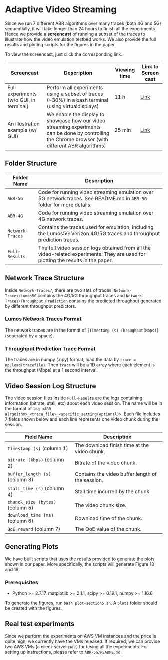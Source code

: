 # Adaptive Video Streaming

Since we run 7 different ABR algorithms over many traces (both 4G and 5G) sequentially, it will take longer than 24 hours to finish all the experiments. Hence we provide a **screencast** of running a subset of the traces to illustrate how the video emulation testbed works. We also provide the full results and ploting scripts for the figures in the paper.

<!-- TODO: Add links to the screencast files. -->

To view the screencast, just click the corresponding link.

| Screencast | Description | Viewing time | Link to Screen cast | 
| ---------- | ----------- | ------------ | ------------------- |
| Full experiments (w/o GUI, in terminal) | Perform all experiments using a subset of traces (~30%) in a bash terminal (using virtualdisplays) | 11 h | [Link](https://drive.google.com/file/d/1Dxu6IUIKMiHMFzGNYPUB9Z6wkTIYD69e/view?usp=sharing) |
|An illustration example (w/ GUI) | We enable the display to showcase how our video streaming experiments can be done by controlling the Chrome browser (with different ABR algorithms) | 25 min | [Link](https://drive.google.com/file/d/1Nfnz0UuYKUpQ7KbkB51bGm__tqpgTZut/view?usp=sharing) |

## Folder Structure

| Folder Name | Description |
| ----------- | ----------- |
| `ABR-5G` | Code for running video streaming emulation over 5G network traces. See README.md in `ABR-5G` folder for more details. |
| `ABR-4G` | Code for running video streaming emulation over 4G network traces. |
| `Network-Traces` | Contains the traces used for emulation, including the Lumos5G Verizon 4G/5G traces and throughput prediction traces. |
| `Full-Results` | The full video session logs obtained from all the video-related experiments. They are used for plotting the results in the paper. |

## Network Trace Structure

Inside `Network-Traces/`, there are two sets of traces. `Network-Traces/Lumos5G` contains the 4G/5G throughput traces and `Network-Traces/Throughput Prediction` contains the predicted throughput generated by different throughput predictors.

### Lumos Network Traces Format

The network traces are in the format of `[Timestamp (s) Throughput(Mbps)]` (seperated by a space).

### Throughput Prediction Trace Format

The traces are in numpy (.npy) format, load the data by `trace = np.load(tracefile)`. Then `trace` will be a 1D array where each element is the throughput (Mbps) at a 1 second interval.

## Video Session Log Structure

The video session files inside `Full-Results` are the logs containing information (bitrate, stall, etc) about each video session. The name will be in the format of `log_<ABR alrgoithm>_<trace_file>_<specific_setting(optional)>`. Each file includes 7 fields shown below and each line represents one video chunk during the session.

| Field Name | Description |
| ----------- | ----------- |
| `Timestamp (s)` (column 1) | The download finish time at the video chunk. |
| `bitrate (kbps)` (column 2) | Bitrate of the video chunk. |
| `buffer_length (s)` (column 3) | Contains the video buffer length of the session. |
| `stall_time (s)` (column 4)| Stall time incurred by the chunk. |
| `chunck_size (bytes)` (column 5)| The video chunk size. |
| `download_time (ms)` (column 6)| Download time of the chunk. |
| `QoE_reward` (column 7)| The QoE value of the chunk. |

## Generating Plots

We have built scripts that uses the results provided to generate the plots shown in our paper. More specifically, the scripts will generate Figure 18 and 19.

### Prerequisites

* Python >= 2.7.17, matplotlib >= 2.1.1, scipy >= 0.19.1, numpy >= 1.16.6


To generate the figures, run `bash plot-section5.sh`. A `plots` folder should be created with the figures.

## Real test experiments

Since we perform the experiments on AWS VM instances and the price is quite high, we currently have the VMs released. If required, we can provide two AWS VMs (a client-server pair) for tesing all the experiments. For setting up instructions, please refer to `ABR-5G/README.md`.
